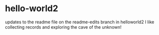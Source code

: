 # hello-world2

updates to the readme file on the readme-edits branch in helloworld2
I like collecting records and exploring the cave of the unknown!
